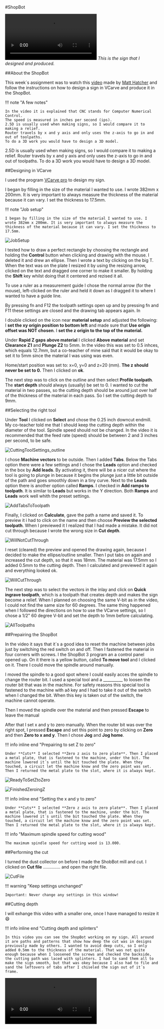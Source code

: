 
#ShopBot


<video controls src="img/ShopBotSign.mp4" title="ShopBotSign"></video>
*This is the sign that I designed and produced.*

##About the ShopBot

This week´s assignment was to watch this [video](https://www.youtube.com/watch?v=pGVNDf1vgSI) made by [Matt Hatcher](https://www.linkedin.com/in/matthewhatcher4281/) and follow the instructions on how to design a sign in VCarve and produce it in the ShopBot.

!!! note "A few notes"

    In the video it is explained that CNC stands for Computer Numerical Control. 
    The speed is measured in inches per second (ips).
    2.5D is usually used when making signs, so I would compare it to making a relief. 
    Router travels by x and y axis and only uses the z-axis to go in and out of toolpaths. 
    To do a 3D work you would have to design a 3D model. 



2.5D is usually used when making signs, so I would compare it to making a relief. Router travels by x and y axis and only uses the z-axis to go in and out of toolpaths. To do a 3D work you would have to design a 3D model. 

##Designing in VCarve

I used the program [VCarve pro](https://www.markdownguide.org/basic-syntax/) to design my sign. 

I began by filling in the size of the material I wanted to use. I wrote 382mm x 200mm. It is very important to always measure the thickness of the material because it can vary. I set the thickness to 17.5mm.


!!! note "Job setup"

    I began by filling in the size of the material I wanted to use. I wrote 382mm x 200mm. It is very important to always measure the thickness of the material because it can vary. I set the thickness to 17.5mm. 

![JobSetup](img/JobSetup230x613.png)

I tested how to draw a perfect rectangle by choosing the rectangle and holding the **Control** button when clicking and drawing with the mouse. I deleted it and drew an ellipse. Then I wrote a text by clicking on the big T. When the text was on the plate I resized it by using the resizing arrow, clicked on the text and dragged one corner to make it smaller. By holding the **Shift** key whilst doing that it centered and rezised it all.

To use a ruler as a measurement guide I chose the normal arrow (for the mouse), left-clicked on the ruler and held it down as I dragged it to where I wanted to have a guide line. 

By pressing fn and F12 the toolpath settings open up and by pressing fn and F11 these settings are closed and the drawing tab appears again. In 

I double clicked on the icon near **material setup** and adjusted the following:
I **set the xy origin position to bottom left** and made sure that **Use origin offset was NOT chosen**. I **set the z origin to the top of the material.**

Under **Rapid Z gaps above material** I clicked **Above material** and set **Clearance Z1** and  **Plunge Z2** to 5mm. In the video this was set to 0.5 inhces, which equals 12.7mm, but a co-teacher of mine said that it would be okay to set it to 5mm since the material I was using was even. 

Home/start position was set to: x=0, y=0 and z=20 (mm). **The z should never be set to 0.**
Then I clicked on **ok**.

The next step was to click on the outline and then select **Profile toolpath**. The **start depth** should always (usually) be set to 0. I wanted to cut the material in two passes, so the cutting depth should be around just over half of the thickness of the material in each pass. So I set the cutting depth to 9mm.

##Selecting the right tool

Under **Tool** I clicked on **Select** and chose the 0.25 inch downcut endmill. My co-teacher told me that I should keep the cutting depth within the diameter of the tool. Spindle speed should not be changed. In the video it is recommended that the feed rate (speed) should be between 2 and 3 inches per second, to be safe. 

![CuttingToolSettings_outline](img/CuttingToolSettingsForOutline600x519.jpg)

I chose **Machine vectors** to be outside. Then I added **Tabs**. 
Below the Tabs option there were a few settings and I chose the **Leads** option and checked in the box by **Add leads**. By activating it, there will be a nicer cut where the tool is going to plunge in because it begins the plunge just a little bit outside of the path and goes smoothly down in a tiny curve. Next to the **Leads** option there is another option called **Ramps**. I checked in **Add ramps to toolpath**. It is similar to **Leads** but works in the Y direction. Both **Ramps** and **Leads** work well whith the preset settings. 

![AddTabsToToolpath](img/AddTabsToToolpath300x145.jpg)

Finally, I clicked on **Calculate**, gave the path a name and saved it. To preview it i had to click on the name and then choose **Preview the selected toolpath**. When I previewed it I realized that I had made a mistake. It did not cut through because I wrote the wrong size in **Cut depth**. 

![WillNotCutThrough](img/ToolpathDidNotCutThrough.jpg)

I reset (cleared) the preview and opened the drawing again, because I decided to make the ellipse/outline smaller. Then I put tabs on again and increased the cut depth, so that it was 18mm. The material was 17.5mm so I added 0.5mm to the cutting depth. Then I calculated and previewed it again and everything looked ok.

![WillCutThrough](img/Preview_outline_willCutThrough.jpg)

The next step was to select the vectors in the inlay and click on **Quick ingrave toolpath**, which is a toolpath that creates depth and makes the sign become a relief. When I planned on choosing the same V-bit as in the video, I could not find the same size for 60 degrees. The same thing happened when I followed the directions on how to use the VCarve settings, so I chose a 1/2" 60 degree V-bit and set the depth to 1mm before calculating.

![AllToolpaths](img/Preview_allToolpaths.jpg)

##Prepairing the ShopBot

In the video it says that it´s a good idea to reset the machine between jobs just by switching the red switch on and off. Then I fastened the material in four corners with screws. 
I the ShopBot 3 program an a control panel opened up. On it there is a yellow button, called **To move tool** and I clicked on it. There I could move the spindle around manually. 


I moved the spindle to a good spot where I could easily acces the spindle to change the router bit. I used a special tool and a __________ to loosen the router bit that was in the machine. For safety reasons this special tool is fastened to the machine with að key and I had to take it out of the switch when I changed the bit. When this key is taken out of the switch, the machine cannot operate.  

Then I moved the spindle over the material and then pressed **Escape** to leave the manual

 After that I set x and y to zero manually. When the router bit was over the right spot, I pressed **Escape** and set this point to zero by clicking on **Zero** and then **Zero to x and y**. Then I chose **Jog** and **Jog home**. 


!!! info inline end "Prepairing to set Z to zero"

    Under **Cuts** I selected **Zero z axis to zero plate**. Then I placed a metal plate, that is fastened to the machine, under the bit. The machine lowered it´s until the bit touched the plate. When they touched, a circuit let the machine know and the zero point was set. Then I returned the metal plate to the slot, where it is always kept. 

![ReadyToSetZtoZero](img/SettingZeroHeight300x400.jpg)

![FinishedZeroingZ](img/ZsetToZero_300x225.jpg)


!!! info inline end "Setting the x and y to zero"

    Under **Cuts** I selected **Zero z axis to zero plate**. Then I placed a metal plate, that is fastened to the machine, under the bit. The machine lowered it´s until the bit touched the plate. When they touched, a circuit let the machine know and the zero point was set. Then I returned the metal plate to the slot, where it is always kept. 




!!! info "Maximum spindle speed for cutting wood"

    The maximum spindle speed for cutting wood is 13.000. 



##Performing the cut

I turned the dust collector on before I made the ShobBot mill and cut. 
I clicked on **Cut file** .............. and open the right file. 

![CutFile](img/CutFile_300x400.jpg)


!!! warning "Keep settings unchanged"

    Important: Never change any settings in this window!

##Cutting depth

I will exhange this video with a smaller one, once I have managed to resize it :smile:


!!! info inline end "Cutting depth and splinters"

    In this video you can see the ShopBot working on my sign. All around it are paths and patterns that show how deep the cut was in designs previously made by others. I wanted to avoid deep cuts, so I only added 0.5mm to the thickness of the material. That was not quite enough because when I loosened the screws and checked the backside, the cutting path was laced with splinters. I had to sand them all to make the sign smooth, but that was okey because I also had to file and sand the leftovers of tabs after I chiseled the sign out of it´s frame. 

<video controls src="img/ShopBotWorking.mp4" title="ShopBotWorking"></video>



